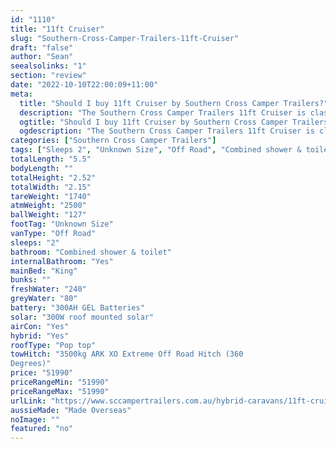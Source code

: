 ```yaml
---
id: "1110"
title: "11ft Cruiser"
slug: "Southern-Cross-Camper-Trailers-11ft-Cruiser"
draft: "false"
author: "Sean"
seealsolinks: "1"
section: "review"
date: "2022-10-10T22:00:09+11:00"
meta:
  title: "Should I buy 11ft Cruiser by Southern Cross Camper Trailers?"
  description: "The Southern Cross Camper Trailers 11ft Cruiser is classed as Off Road, and sleeps 2 people. It is Made Overseas and comes in at Unknown Size. It generally has Combined shower & toilet."
  ogtitle: "Should I buy 11ft Cruiser by Southern Cross Camper Trailers?"
  ogdescription: "The Southern Cross Camper Trailers 11ft Cruiser is classed as Off Road, and sleeps 2 people. It is Made Overseas and comes in at Unknown Size. It generally has Combined shower & toilet."
categories: ["Southern Cross Camper Trailers"]
tags: ["Sleeps 2", "Unknown Size", "Off Road", "Combined shower & toilet", "Pop top", "50 - 60k", "Made Overseas"]
totalLength: "5.5"
bodyLength: ""
totalHeight: "2.52"
totalWidth: "2.15"
tareWeight: "1740"
atmWeight: "2500"
ballWeight: "127"
footTag: "Unknown Size"
vanType: "Off Road"
sleeps: "2"
bathroom: "Combined shower & toilet"
internalBathroom: "Yes"
mainBed: "King"
bunks: ""
freshWater: "240"
greyWater: "80"
battery: "300AH GEL Batteries"
solar: "300W roof mounted solar"
airCon: "Yes"
hybrid: "Yes"
roofType: "Pop top"
towHitch: "3500kg ARK XO Extreme Off Road Hitch (360
Degrees)"
price: "51990"
priceRangeMin: "51990"
priceRangeMax: "51990"
urlLink: "https://www.sccampertrailers.com.au/hybrid-caravans/11ft-cruiser-hybrid-off-road-caravan-espresso"
aussieMade: "Made Overseas"
noImage: ""
featured: "no"
---
```

